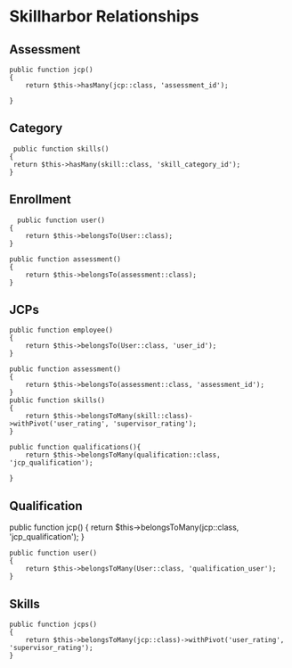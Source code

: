 # Skillharbor Relationships

## Assessment 
    public function jcp()
    {
        return $this->hasMany(jcp::class, 'assessment_id');

    }

## Category 

     public function skills()
    {
     return $this->hasMany(skill::class, 'skill_category_id');
    }

## Enrollment 
      public function user()
    {
        return $this->belongsTo(User::class);
    }

    public function assessment()
    {
        return $this->belongsTo(assessment::class);
    }

## JCPs
    public function employee()
    {
        return $this->belongsTo(User::class, 'user_id');
    }

    public function assessment()
    {
        return $this->belongsTo(assessment::class, 'assessment_id');
    }
    public function skills()
    {
        return $this->belongsToMany(skill::class)->withPivot('user_rating', 'supervisor_rating');
    }

    public function qualifications(){
        return $this->belongsToMany(qualification::class, 'jcp_qualification');

    }


## Qualification 
   public function jcp()
    {
        return $this->belongsToMany(jcp::class, 'jcp_qualification');
    }

    public function user()
    {
        return $this->belongsToMany(User::class, 'qualification_user');
    }


## Skills
    public function jcps()
    {
        return $this->belongsToMany(jcp::class)->withPivot('user_rating', 'supervisor_rating');
    }

